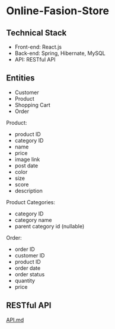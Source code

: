 # Online-Fasion-Store

## Technical Stack

- Front-end: React.js
- Back-end: Spring, Hibernate, MySQL
- API: RESTful API

## Entities

- Customer
- Product
- Shopping Cart
- Order

Product:
- product ID
- category ID
- name
- price
- image link
- post date
- color
- size
- score
- description

Product Categories:
- category ID
- category name
- parent category id (nullable)

Order:
- order ID
- customer ID
- product ID
- order date
- order status
- quantity
- price

## RESTful API
[API.md](./Documents/API.md)